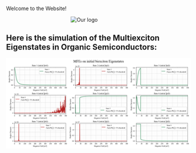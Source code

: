 <h style="text-align:center;">Welcome to the Website!</h>

<img 
    style="display: block; 
           margin-left: auto;
           margin-right: auto;
           width: 30%;"
    src="https://markdown.land/wp-content/uploads/2021/06/markdown-512px.png" 
    alt="Our logo">
</img>

## Here is the simulation of the Multiexciton Eigenstates in Organic Semiconductors:

![Figure](test.png)